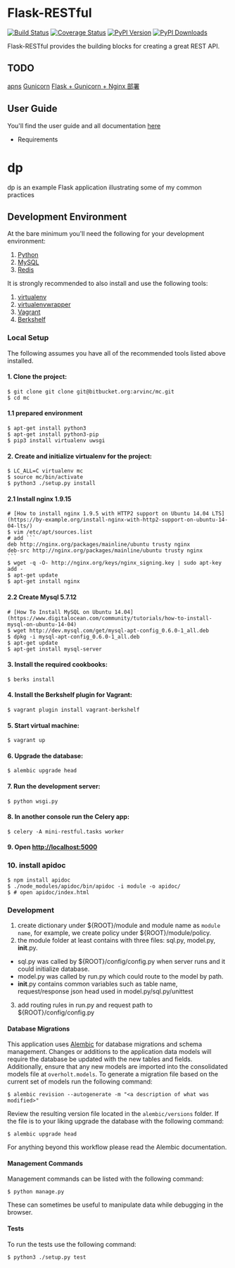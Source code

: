 # Flask-RESTful

[![Build Status](https://travis-ci.org/flask-restful/flask-restful.svg?branch=master)](http://travis-ci.org/flask-restful/flask-restful)
[![Coverage Status](http://img.shields.io/coveralls/flask-restful/flask-restful/master.svg)](https://coveralls.io/r/flask-restful/flask-restful)
[![PyPI Version](http://img.shields.io/pypi/v/Flask-RESTful.svg)](https://pypi.python.org/pypi/Flask-RESTful)
[![PyPI Downloads](http://img.shields.io/pypi/dm/Flask-RESTful.svg)](https://pypi.python.org/pypi/Flask-RESTful)

Flask-RESTful provides the building blocks for creating a great REST API.

## TODO
[apns](https://github.com/djacobs/PyAPNs)
[Gunicorn](http://alexandersimoes.com/hints/2015/10/28/deploying-flask-with-nginx-gunicorn-supervisor-virtualenv-on-ubuntu.html)
[Flask + Gunicorn + Nginx 部署](http://www.cnblogs.com/Ray-liang/p/4837850.html)


## User Guide

You'll find the user guide and all documentation [here](http://flask-restful.readthedocs.org/en/latest/)

* Requirements 

# dp

dp is an example Flask application illustrating some of my common practices

## Development Environment

At the bare minimum you'll need the following for your development environment:

1. [Python](http://www.python.org/)
2. [MySQL](http://www.mysql.com/)
3. [Redis](http://redis.io/)

It is strongly recommended to also install and use the following tools:

1. [virtualenv](https://python-guide.readthedocs.org/en/latest/dev/virtualenvs/#virtualenv)
2. [virtualenvwrapper](https://python-guide.readthedocs.org/en/latest/dev/virtualenvs/#virtualenvwrapper)
3. [Vagrant](http://vagrantup.com)
3. [Berkshelf](http://berkshelf.com)

### Local Setup

The following assumes you have all of the recommended tools listed above installed.

#### 1. Clone the project:

    $ git clone git clone git@bitbucket.org:arvinc/mc.git
    $ cd mc

#### 1.1 prepared environment
    $ apt-get install python3
    $ apt-get install python3-pip
    $ pip3 install virtualenv uwsgi

#### 2. Create and initialize virtualenv for the project:

    $ LC_ALL=C virtualenv mc
    $ source mc/bin/activate
    $ python3 ./setup.py install
#### 2.1 Install nginx 1.9.15
    # [How to install nginx 1.9.5 with HTTP2 support on Ubuntu 14.04 LTS](https://by-example.org/install-nginx-with-http2-support-on-ubuntu-14-04-lts/)
    $ vim /etc/apt/sources.list 
    # add ```
    deb http://nginx.org/packages/mainline/ubuntu trusty nginx
    deb-src http://nginx.org/packages/mainline/ubuntu trusty nginx
    ```
    $ wget -q -O- http://nginx.org/keys/nginx_signing.key | sudo apt-key add -
    $ apt-get update
    $ apt-get install nginx
#### 2.2 Create Mysql 5.7.12 
    # [How To Install MySQL on Ubuntu 14.04](https://www.digitalocean.com/community/tutorials/how-to-install-mysql-on-ubuntu-14-04)
    $ wget http://dev.mysql.com/get/mysql-apt-config_0.6.0-1_all.deb
    $ dpkg -i mysql-apt-config_0.6.0-1_all.deb
    $ apt-get update
    $ apt-get install mysql-server

#### 3. Install the required cookbooks:

    $ berks install

#### 4. Install the Berkshelf plugin for Vagrant:

    $ vagrant plugin install vagrant-berkshelf

#### 5. Start virtual machine:

    $ vagrant up

#### 6. Upgrade the database:

    $ alembic upgrade head

#### 7. Run the development server:

    $ python wsgi.py

#### 8. In another console run the Celery app:

    $ celery -A mini-restful.tasks worker

#### 9. Open [http://localhost:5000](http://localhost:5000)

### 10. install apidoc
    $ npm install apidoc
    $ ./node_modules/apidoc/bin/apidoc -i module -o apidoc/
    $ # open apidoc/index.html

### Development

1. create dictionary under ${ROOT}/module and module name as ```module name```,
  for example, we create policy under ${ROOT}/module/policy.
2. the module folder at least contains with three files: sql.py, model.py,
  __init__.py.
  - sql.py was called by ${ROOT}/config/config.py when server runs and it could
  initialize database.
  - model.py was called by run.py which could route to the model by path.
  - __init__.py contains common variables such as table name, request/response json head
  used in model.py/sql.py/unittest

3. add routing rules in run.py and request path to ${ROOT}/config/config.py
#### Database Migrations

This application uses [Alembic](http://alembic.readthedocs.org/) for database
migrations and schema management. Changes or additions to the application data
models will require the database be updated with the new tables and fields.
Additionally, ensure that any new models are imported into the consolidated
models file at `overholt.models`. To generate a migration file based on the
current set of models run the following command:

    $ alembic revision --autogenerate -m "<a description of what was modified>"

Review the resulting version file located in the `alembic/versions` folder. If
the file is to your liking upgrade the database with the following command:

    $ alembic upgrade head

For anything beyond this workflow please read the Alembic documentation.

#### Management Commands

Management commands can be listed with the following command:

    $ python manage.py

These can sometimes be useful to manipulate data while debugging in the browser.


#### Tests

To run the tests use the following command:

    $ python3 ./setup.py test
